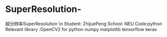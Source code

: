 # SuperResolution-
超分辨率SuperResolution \n
Student: ZhijuePeng
School: NEU
Code:python
Relevant library :OpenCV2 for python
                  numpy
                  matplotlib
                  tensorflow
                  keras
